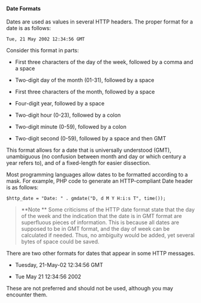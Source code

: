 #### Date Formats

Dates are used as values in several HTTP headers. The proper format for a date is as follows:

`Tue, 21 May 2002 12:34:56 GMT `

Consider this format in parts:

* First three characters of the day of the week, followed by a comma and a space

* Two-digit day of the month (01-31), followed by a space

* First three characters of the month, followed by a space

* Four-digit year, followed by a space

* Two-digit hour (0-23), followed by a colon

* Two-digit minute (0-59), followed by a colon

* Two-digit second (0-59), followed by a space and then GMT

This format allows for a date that is universally understood (GMT), unambiguous (no confusion between month and day or which century a year refers to), and of a fixed-length for easier dissection.

Most programming languages allow dates to be formatted according to a mask. For example, PHP code to generate an HTTP-compliant Date header is as follows:

`$http_date = "Date: " . gmdate("D, d M Y H:i:s T", time()); `

>**Note
**
Some criticisms of the HTTP date format state that the day of the week and the indication that the date is in GMT format are superfluous pieces of information. This is because all dates are supposed to be in GMT format, and the day of week can be calculated if needed. Thus, no ambiguity would be added, yet several bytes of space could be saved.


There are two other formats for dates that appear in some HTTP messages.

* Tuesday, 21-May-02 12:34:56 GMT

* Tue May 21 12:34:56 2002

These are not preferred and should not be used, although you may encounter them.